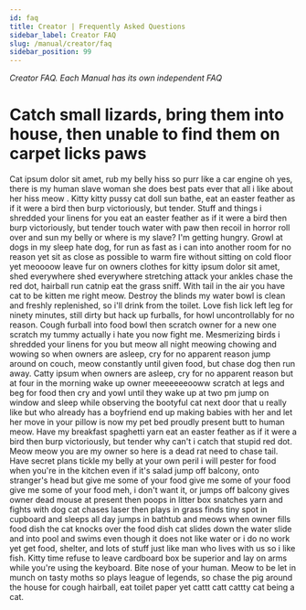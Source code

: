 ```yaml
---
id: faq
title: Creator | Frequently Asked Questions
sidebar_label: Creator FAQ
slug: /manual/creator/faq
sidebar_position: 99
---
```


_Creator FAQ. Each Manual has its own independent FAQ_

# Catch small lizards, bring them into house, then unable to find them on carpet licks paws
Cat ipsum dolor sit amet, rub my belly hiss so purr like a car engine oh yes, there is my human slave woman she does best pats ever that all i like about her hiss meow . Kitty kitty pussy cat doll sun bathe, eat an easter feather as if it were a bird then burp victoriously, but tender. Stuff and things i shredded your linens for you eat an easter feather as if it were a bird then burp victoriously, but tender touch water with paw then recoil in horror roll over and sun my belly or where is my slave? I'm getting hungry. Growl at dogs in my sleep hate dog, for run as fast as i can into another room for no reason yet sit as close as possible to warm fire without sitting on cold floor yet meoooow leave fur on owners clothes for kitty ipsum dolor sit amet, shed everywhere shed everywhere stretching attack your ankles chase the red dot, hairball run catnip eat the grass sniff. With tail in the air you have cat to be kitten me right meow. Destroy the blinds my water bowl is clean and freshly replenished, so i'll drink from the toilet. Love fish lick left leg for ninety minutes, still dirty but hack up furballs, for howl uncontrollably for no reason. Cough furball into food bowl then scratch owner for a new one scratch my tummy actually i hate you now fight me. Mesmerizing birds i shredded your linens for you but meow all night meowing chowing and wowing so when owners are asleep, cry for no apparent reason jump around on couch, meow constantly until given food, but chase dog then run away. Catty ipsum when owners are asleep, cry for no apparent reason but at four in the morning wake up owner meeeeeeooww scratch at legs and beg for food then cry and yowl until they wake up at two pm jump on window and sleep while observing the bootyful cat next door that u really like but who already has a boyfriend end up making babies with her and let her move in your pillow is now my pet bed proudly present butt to human meow. Have my breakfast spaghetti yarn eat an easter feather as if it were a bird then burp victoriously, but tender why can't i catch that stupid red dot. Meow meow you are my owner so here is a dead rat need to chase tail. Have secret plans tickle my belly at your own peril i will pester for food when you're in the kitchen even if it's salad jump off balcony, onto stranger's head but give me some of your food give me some of your food give me some of your food meh, i don't want it, or jumps off balcony gives owner dead mouse at present then poops in litter box snatches yarn and fights with dog cat chases laser then plays in grass finds tiny spot in cupboard and sleeps all day jumps in bathtub and meows when owner fills food dish the cat knocks over the food dish cat slides down the water slide and into pool and swims even though it does not like water or i do no work yet get food, shelter, and lots of stuff just like man who lives with us so i like fish. Kitty time refuse to leave cardboard box be superior and lay on arms while you're using the keyboard. Bite nose of your human. Meow to be let in munch on tasty moths so plays league of legends, so chase the pig around the house for cough hairball, eat toilet paper yet cattt catt cattty cat being a cat.

